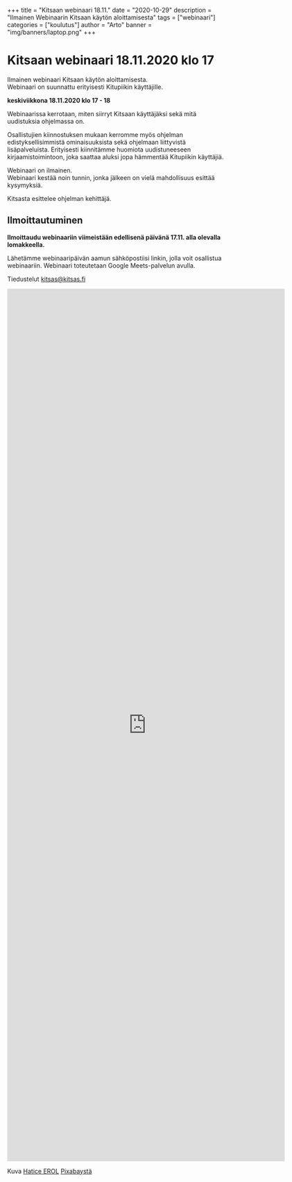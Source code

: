 +++
title = "Kitsaan webinaari 18.11."
date = "2020-10-29"
description = "Ilmainen Webinaarin Kitsaan käytön aloittamisesta"
tags = ["webinaari"]
categories = ["koulutus"]
author = "Arto"
banner = "img/banners/laptop.png"
+++

# Kitsaan webinaari 18.11.2020 klo 17

<p class="lead">Ilmainen webinaari Kitsaan käytön aloittamisesta. <br/>Webinaari on suunnattu erityisesti Kitupiikin käyttäjille.</p>


**keskiviikkona 18.11.2020 klo 17 - 18**

Webinaarissa kerrotaan, miten siirryt Kitsaan käyttäjäksi sekä mitä uudistuksia ohjelmassa on.

Osallistujien kiinnostuksen mukaan kerromme myös ohjelman edistyksellisimmistä ominaisuuksista sekä ohjelmaan liittyvistä lisäpalveluista. Erityisesti kiinnitämme huomiota uudistuneeseen kirjaamistoimintoon, joka saattaa aluksi jopa hämmentää Kitupiikin käyttäjiä.

Webinaari on ilmainen.  
Webinaari kestää noin tunnin, jonka jälkeen on vielä mahdollisuus esittää kysymyksiä.

Kitsasta esittelee ohjelman kehittäjä.

## Ilmoittautuminen

**Ilmoittaudu webinaariin viimeistään edellisenä päivänä 17.11. alla olevalla lomakkeella.**

Lähetämme webinaaripäivän aamun sähköpostiisi linkin, jolla voit osallistua webinaariin.
Webinaari toteutetaan Google Meets-palvelun avulla.

Tiedustelut kitsas@kitsas.fi


<iframe src="https://docs.google.com/forms/d/e/1FAIpQLScwvVS1B4a-Adq_tCAt6JYZsgyXXONRcyZ7HOskW9pinXVqMQ/viewform?embedded=true" width="640" height="2008" frameborder="0" marginheight="0" marginwidth="0">Ladataan…</iframe>

Kuva <a href="https://pixabay.com/fi/users/haticeerol-14967706/?utm_source=link-attribution&amp;utm_medium=referral&amp;utm_campaign=image&amp;utm_content=5568038">Hatice EROL</a> <a href="https://pixabay.com/fi/?utm_source=link-attribution&amp;utm_medium=referral&amp;utm_campaign=image&amp;utm_content=5568038">Pixabaystä</a>

